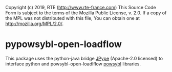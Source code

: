 Copyright (c) 2019, RTE (http://www.rte-france.com)
This Source Code Form is subject to the terms of the Mozilla Public
License, v. 2.0. If a copy of the MPL was not distributed with this
file, You can obtain one at http://mozilla.org/MPL/2.0/.

# pypowsybl-open-loadflow

This package uses the python-java bridge [JPype](https://github.com/jpype-project/jpype) (Apache-2.0 licensed) to interface python and powsybl-open-loadlflow [powsybl](http://www.powsybl.org/) libraries.
